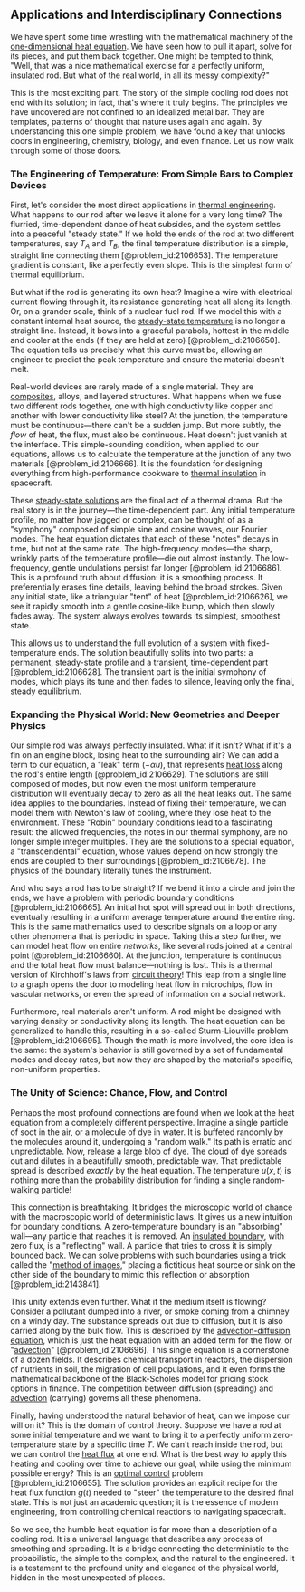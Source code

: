 ## Applications and Interdisciplinary Connections

We have spent some time wrestling with the mathematical machinery of the [one-dimensional heat equation](@article_id:174993). We have seen how to pull it apart, solve for its pieces, and put them back together. One might be tempted to think, "Well, that was a nice mathematical exercise for a perfectly uniform, insulated rod. But what of the real world, in all its messy complexity?"

This is the most exciting part. The story of the simple cooling rod does not end with its solution; in fact, that's where it truly begins. The principles we have uncovered are not confined to an idealized metal bar. They are templates, patterns of thought that nature uses again and again. By understanding this one simple problem, we have found a key that unlocks doors in engineering, chemistry, biology, and even finance. Let us now walk through some of those doors.

### The Engineering of Temperature: From Simple Bars to Complex Devices

First, let's consider the most direct applications in [thermal engineering](@article_id:139401). What happens to our rod after we leave it alone for a very long time? The flurried, time-dependent dance of heat subsides, and the system settles into a peaceful "steady state." If we hold the ends of the rod at two different temperatures, say $T_A$ and $T_B$, the final temperature distribution is a simple, straight line connecting them [@problem_id:2106653]. The temperature gradient is constant, like a perfectly even slope. This is the simplest form of thermal equilibrium.

But what if the rod is generating its own heat? Imagine a wire with electrical current flowing through it, its resistance generating heat all along its length. Or, on a grander scale, think of a nuclear fuel rod. If we model this with a constant internal heat source, the [steady-state temperature](@article_id:136281) is no longer a straight line. Instead, it bows into a graceful parabola, hottest in the middle and cooler at the ends (if they are held at zero) [@problem_id:2106650]. The equation tells us precisely what this curve must be, allowing an engineer to predict the peak temperature and ensure the material doesn't melt.

Real-world devices are rarely made of a single material. They are [composites](@article_id:150333), alloys, and layered structures. What happens when we fuse two different rods together, one with high conductivity like copper and another with lower conductivity like steel? At the junction, the temperature must be continuous—there can't be a sudden jump. But more subtly, the *flow* of heat, the flux, must also be continuous. Heat doesn't just vanish at the interface. This simple-sounding condition, when applied to our equations, allows us to calculate the temperature at the junction of any two materials [@problem_id:2106666]. It is the foundation for designing everything from high-performance cookware to [thermal insulation](@article_id:147195) in spacecraft.

These [steady-state solutions](@article_id:199857) are the final act of a thermal drama. But the real story is in the journey—the time-dependent part. Any initial temperature profile, no matter how jagged or complex, can be thought of as a "symphony" composed of simple sine and cosine waves, our Fourier modes. The heat equation dictates that each of these "notes" decays in time, but not at the same rate. The high-frequency modes—the sharp, wrinkly parts of the temperature profile—die out almost instantly. The low-frequency, gentle undulations persist far longer [@problem_id:2106686]. This is a profound truth about diffusion: it is a smoothing process. It preferentially erases fine details, leaving behind the broad strokes. Given any initial state, like a triangular "tent" of heat [@problem_id:2106626], we see it rapidly smooth into a gentle cosine-like bump, which then slowly fades away. The system always evolves towards its simplest, smoothest state.

This allows us to understand the full evolution of a system with fixed-temperature ends. The solution beautifully splits into two parts: a permanent, steady-state profile and a transient, time-dependent part [@problem_id:2106628]. The transient part is the initial symphony of modes, which plays its tune and then fades to silence, leaving only the final, steady equilibrium.

### Expanding the Physical World: New Geometries and Deeper Physics

Our simple rod was always perfectly insulated. What if it isn't? What if it's a fin on an engine block, losing heat to the surrounding air? We can add a term to our equation, a "leak" term ($-αu$), that represents [heat loss](@article_id:165320) along the rod's entire length [@problem_id:2106629]. The solutions are still composed of modes, but now even the most uniform temperature distribution will eventually decay to zero as all the heat leaks out. The same idea applies to the boundaries. Instead of fixing their temperature, we can model them with Newton's law of cooling, where they lose heat to the environment. These "Robin" boundary conditions lead to a fascinating result: the allowed frequencies, the notes in our thermal symphony, are no longer simple integer multiples. They are the solutions to a special equation, a "transcendental" equation, whose values depend on how strongly the ends are coupled to their surroundings [@problem_id:2106678]. The physics of the boundary literally tunes the instrument.

And who says a rod has to be straight? If we bend it into a circle and join the ends, we have a problem with periodic boundary conditions [@problem_id:2106665]. An initial hot spot will spread out in both directions, eventually resulting in a uniform average temperature around the entire ring. This is the same mathematics used to describe signals on a loop or any other phenomena that is periodic in space. Taking this a step further, we can model heat flow on entire *networks*, like several rods joined at a central point [@problem_id:2106660]. At the junction, temperature is continuous and the total heat flow must balance—nothing is lost. This is a thermal version of Kirchhoff's laws from [circuit theory](@article_id:188547)! This leap from a single line to a graph opens the door to modeling heat flow in microchips, flow in vascular networks, or even the spread of information on a social network.

Furthermore, real materials aren't uniform. A rod might be designed with varying density or conductivity along its length. The heat equation can be generalized to handle this, resulting in a so-called Sturm-Liouville problem [@problem_id:2106695]. Though the math is more involved, the core idea is the same: the system's behavior is still governed by a set of fundamental modes and decay rates, but now they are shaped by the material's specific, non-uniform properties.

### The Unity of Science: Chance, Flow, and Control

Perhaps the most profound connections are found when we look at the heat equation from a completely different perspective. Imagine a single particle of soot in the air, or a molecule of dye in water. It is buffeted randomly by the molecules around it, undergoing a "random walk." Its path is erratic and unpredictable. Now, release a large blob of dye. The cloud of dye spreads out and dilutes in a beautifully smooth, predictable way. That predictable spread is described *exactly* by the heat equation. The temperature $u(x,t)$ is nothing more than the probability distribution for finding a single random-walking particle!

This connection is breathtaking. It bridges the microscopic world of chance with the macroscopic world of deterministic laws. It gives us a new intuition for boundary conditions. A zero-temperature boundary is an "absorbing" wall—any particle that reaches it is removed. An [insulated boundary](@article_id:162230), with zero flux, is a "reflecting" wall. A particle that tries to cross it is simply bounced back. We can solve problems with such boundaries using a trick called the "[method of images](@article_id:135741)," placing a fictitious heat source or sink on the other side of the boundary to mimic this reflection or absorption [@problem_id:2143841].

This unity extends even further. What if the medium itself is flowing? Consider a pollutant dumped into a river, or smoke coming from a chimney on a windy day. The substance spreads out due to diffusion, but it is also carried along by the bulk flow. This is described by the [advection-diffusion equation](@article_id:143508), which is just the heat equation with an added term for the flow, or "[advection](@article_id:269532)" [@problem_id:2106696]. This single equation is a cornerstone of a dozen fields. It describes chemical transport in reactors, the dispersion of nutrients in soil, the migration of cell populations, and it even forms the mathematical backbone of the Black-Scholes model for pricing stock options in finance. The competition between diffusion (spreading) and [advection](@article_id:269532) (carrying) governs all these phenomena.

Finally, having understood the natural behavior of heat, can we impose our will on it? This is the domain of control theory. Suppose we have a rod at some initial temperature and we want to bring it to a perfectly uniform zero-temperature state by a specific time $T$. We can't reach inside the rod, but we can control the [heat flux](@article_id:137977) at one end. What is the best way to apply this heating and cooling over time to achieve our goal, while using the minimum possible energy? This is an [optimal control](@article_id:137985) problem [@problem_id:2106655]. The solution provides an explicit recipe for the heat flux function $g(t)$ needed to "steer" the temperature to the desired final state. This is not just an academic question; it is the essence of modern engineering, from controlling chemical reactions to navigating spacecraft.

So we see, the humble heat equation is far more than a description of a cooling rod. It is a universal language that describes any process of smoothing and spreading. It is a bridge connecting the deterministic to the probabilistic, the simple to the complex, and the natural to the engineered. It is a testament to the profound unity and elegance of the physical world, hidden in the most unexpected of places.